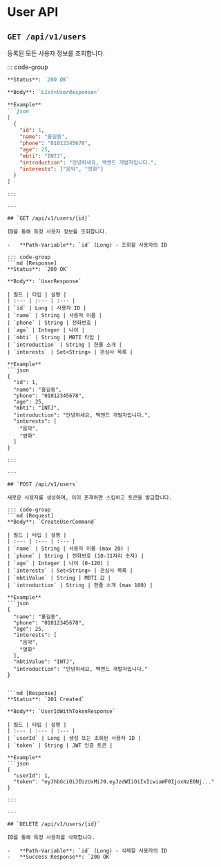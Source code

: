 
# User API

## `GET /api/v1/users`

등록된 모든 사용자 정보를 조회합니다.

::: code-group
```md [Response]
**Status**: `200 OK`

**Body**: `List<UserResponse>`

**Example**
```json
[
  {
    "id": 1,
    "name": "홍길동",
    "phone": "01012345678",
    "age": 25,
    "mbti": "INTJ",
    "introduction": "안녕하세요, 백엔드 개발자입니다.",
    "interests": ["음악", "영화"]
  }
]
```
```
:::

---

## `GET /api/v1/users/{id}`

ID를 통해 특정 사용자 정보를 조회합니다.

-   **Path-Variable**: `id` (Long) - 조회할 사용자의 ID

::: code-group
```md [Response]
**Status**: `200 OK`

**Body**: `UserResponse`

| 필드 | 타입 | 설명 |
| :--- | :--- | :--- |
| `id` | Long | 사용자 ID |
| `name` | String | 사용자 이름 |
| `phone` | String | 전화번호 |
| `age` | Integer | 나이 |
| `mbti` | String | MBTI 타입 |
| `introduction` | String | 한줄 소개 |
| `interests` | Set<String> | 관심사 목록 |

**Example**
```json
{
  "id": 1,
  "name": "홍길동",
  "phone": "01012345678",
  "age": 25,
  "mbti": "INTJ",
  "introduction": "안녕하세요, 백엔드 개발자입니다.",
  "interests": [
    "음악",
    "영화"
  ]
}
```
```
:::

---

## `POST /api/v1/users`

새로운 사용자를 생성하며, 이미 존재하면 스킵하고 토큰을 발급합니다.

::: code-group
```md [Request]
**Body**: `CreateUserCommand`

| 필드 | 타입 | 설명 |
| :--- | :--- | :--- |
| `name` | String | 사용자 이름 (max 20) |
| `phone` | String | 전화번호 (10-11자리 숫자) |
| `age` | Integer | 나이 (0-120) |
| `interests` | Set<String> | 관심사 목록 |
| `mbtiValue` | String | MBTI 값 |
| `introduction` | String | 한줄 소개 (max 100) |

**Example**
```json
{
  "name": "홍길동",
  "phone": "01012345678",
  "age": 25,
  "interests": [
    "음악",
    "영화"
  ],
  "mbtiValue": "INTJ",
  "introduction": "안녕하세요, 백엔드 개발자입니다."
}
```
```

```md [Response]
**Status**: `201 Created`

**Body**: `UserIdWithTokenResponse`

| 필드 | 타입 | 설명 |
| :--- | :--- | :--- |
| `userId` | Long | 생성 또는 조회된 사용자 ID |
| `token` | String | JWT 인증 토큰 |

**Example**
```json
{
  "userId": 1,
  "token": "eyJhbGciOiJIUzUxMiJ9.eyJzdWIiOiIxIiwiaWF0IjoxNzE0Nj..."
}
```
```
:::

---

## `DELETE /api/v1/users/{id}`

ID를 통해 특정 사용자를 삭제합니다.

-   **Path-Variable**: `id` (Long) - 삭제할 사용자의 ID
-   **Success Response**: `200 OK`
